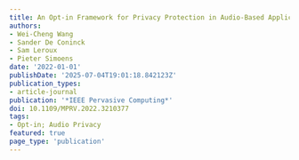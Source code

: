 ```yaml
---
title: An Opt-in Framework for Privacy Protection in Audio-Based Applications
authors:
- Wei-Cheng Wang
- Sander De Coninck
- Sam Leroux
- Pieter Simoens
date: '2022-01-01'
publishDate: '2025-07-04T19:01:18.842123Z'
publication_types:
- article-journal
publication: '*IEEE Pervasive Computing*'
doi: 10.1109/MPRV.2022.3210377
tags:
- Opt-in; Audio Privacy
featured: true
page_type: 'publication'
---
```

